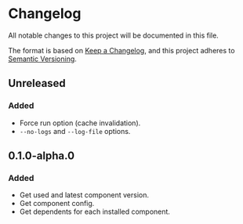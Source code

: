 # Changelog
All notable changes to this project will be documented in this file.

The format is based on [Keep a Changelog](https://keepachangelog.com/en/1.0.0/),
and this project adheres to [Semantic Versioning](https://semver.org/spec/v2.0.0.html).

## Unreleased

### Added

- Force run option (cache invalidation).
- `--no-logs` and `--log-file` options.

## 0.1.0-alpha.0

### Added

- Get used and latest component version.
- Get component config.
- Get dependents for each installed component.
